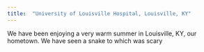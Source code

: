 ```yaml
---
title:  "University of Louisville Hospital, Louisville, KY"
---
```


We have been enjoying a very warm summer in Louisville, KY, our hometown. We have seen a snake to which was scary
